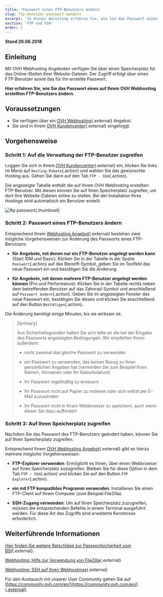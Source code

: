 ```yaml
---
title: 'Passwort eines FTP-Benutzers ändern'
slug: ftp-benutzer-passwort-aendern
excerpt: 'In dieser Anleitung erfahren Sie, wie Sie das Passwort eines auf Ihrem OVH Webhosting erstellten FTP-Benutzers ändern.'
section: 'FTP und SSH'
order: 1
---
```


**Stand 26.06.2018**

## Einleitung

Mit OVH Webhosting Angeboten verfügen Sie über einen Speicherplatz für das Online-Stellen Ihrer Website-Dateien. Der Zugriff erfolgt über einen FTP-Benutzer sowie das für ihn erstellte Passwort.

**Hier erfahren Sie, wie Sie das Passwort eines auf Ihrem OVH Webhosting erstellten FTP-Benutzers ändern.**

## Voraussetzungen

- Sie verfügen über ein [OVH Webhosting](https://www.ovh.de/hosting/){.external} Angebot.
- Sie sind in Ihrem [OVH Kundencenter](https://www.ovh.com/auth/?action=gotomanager){.external} eingeloggt.

## Vorgehensweise

### Schritt 1: Auf die Verwaltung der FTP-Benutzer zugreifen

Loggen Sie sich in Ihrem [OVH Kundencenter](https://www.ovh.com/auth/?action=gotomanager){.external} ein, klicken Sie links im Menü auf `Hosting-Pakete`{.action} und wählen Sie das gewünschte Hosting aus. Gehen Sie dann auf den Tab `FTP - SSH`{.action}.

Die angezeigte Tabelle enthält die auf Ihrem OVH Webhosting erstellten FTP-Benutzer. Mit diesen können Sie auf Ihren Speicherplatz zugreifen, um dort Ihre Website-Dateien online zu stellen. Bei der Installation Ihres Hostings wird automatisch ein Benutzer erstellt.

![ftp passwort](images/change-ftp-password-step1.png){.thumbnail}

### Schritt 2: Passwort eines FTP-Benutzers ändern

Entsprechend Ihrem [Webhosting Angebot](https://www.ovh.de/hosting/){.external} bestehen zwei mögliche Vorgehensweisen zur Änderung des Passworts eines FTP-Benutzers:

- **für Angebote, mit denen nur ein FTP-Benutzer angelegt werden kann** (Start 10M und Basic): Klicken Sie in der Tabelle in der Spalte `Passwort`{.action} auf das Bleistift-Symbol, geben Sie im Textfeld das neue Passwort ein und bestätigen Sie die Änderung.

- **für Angebote, mit denen mehrere FTP-Benutzer angelegt werden können** (Pro und Performance): Klicken Sie in der Tabelle rechts neben dem betreffenden Benutzer auf das Zahnrad-Symbol und anschließend auf `Passwort ändern`{.action}. Geben Sie im angezeigten Fenster das neue Passwort ein, bestätigen Sie dieses und klicken Sie anschließend auf den Button `Bestätigen`{.action}.

Die Änderung benötigt einige Minuten, bis sie wirksam ist.

> [!primary]
>
> Aus Sicherheitsgründen halten Sie sich bitte an die bei der Eingabe des Passworts angezeigten Bedingungen. Wir empfehlen Ihnen außerdem:
>
> - nicht zweimal das gleiche Passwort zu verwenden
>
> - ein Passwort zu verwenden, das keinen Bezug zu Ihren persönlichen Angaben hat (vermeiden Sie zum Beispiel Ihren Namen, Vornamen oder Ihr Geburtsdatum)
>
> - Ihr Passwort regelmäßig zu erneuern
>
> - Ihr Passwort nicht auf Papier zu notieren oder sich selbst per E-Mail zuzusenden
>
> - Ihr Passwort nicht in Ihrem Webbrowser zu speichern, auch wenn dieser Sie dazu auffordert
>

### Schritt 3: Auf Ihren Speicherplatz zugreifen

Nachdem Sie das Passwort des FTP-Benutzers geändert haben, können Sie auf Ihren Speicherplatz zugreifen.

Entsprechend Ihrem [OVH Webhosting Angebot](https://www.ovh.de/hosting/){.external} gibt es hierzu mehrere mögliche Vorgehensweisen:

- **FTP-Explorer verwenden**: Ermöglicht es Ihnen, über einen Webbrowser auf Ihren Speicherplatz zuzugreifen. Bleiben Sie für diese Option in dem Tab `FTP - SSH`{.action} und klicken Sie auf den Button `FTP Explorer`{.action}.

- **ein mit FTP kompatibles Programm verwenden**: Installieren Sie einen FTP-Client auf Ihrem Computer (zum Beispiel FileZilla).

- **SSH-Zugang verwenden**: Um auf Ihren Speicherplatz zuzugreifen, müssen die entsprechenden Befehle in einem Terminal ausgeführt werden. Für diese Art des Zugriffs sind erweiterte Kenntnisse erforderlich.

## Weiterführende Informationen

[Hier finden Sie weitere Ratschläge zur Passwortsicherheit vom BSI](https://www.bsi-fuer-buerger.de/BSIFB/DE/Empfehlungen/Passwoerter/passwoerter_node.html){.external}.

[Webhosting: Hilfe zur Verwendung von FileZilla](https://docs.ovh.com/de/hosting/webhosting_hilfe_zur_verwendung_von_filezilla/){.external}

[Webhosting: SSH auf Ihren Webhostings](https://docs.ovh.com/de/hosting/webhosting_ssh_auf_ihren_webhostings/){.external}

Für den Austausch mit unserer User Community gehen Sie auf [https://community.ovh.com/en/](https://community.ovh.com/en/){.external}.
